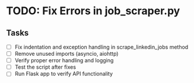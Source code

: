 # TODO: Fix Errors in job_scraper.py

## Tasks
- [ ] Fix indentation and exception handling in scrape_linkedin_jobs method
- [ ] Remove unused imports (asyncio, aiohttp)
- [ ] Verify proper error handling and logging
- [ ] Test the script after fixes
- [ ] Run Flask app to verify API functionality
